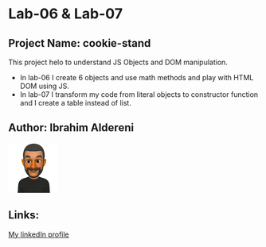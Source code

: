 # Lab-06 & Lab-07
## Project Name: cookie-stand
This project helo to understand JS Objects and DOM manipulation.

+ In lab-06 I create 6 objects and use math methods and play with HTML DOM using JS.
+ In lab-07 I transform my code from literal objects to constructor function and I create a table instead of list.

## Author: Ibrahim Aldereni 

![me](img/meSmall.png)


## Links:
[My linkedIn profile](https://www.linkedin.com/in/ibrahim-aldereni/)